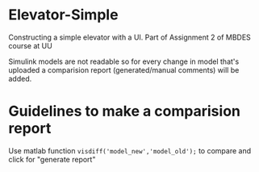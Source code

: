 # Elevator-Simple

Constructing a simple elevator with a UI. 
Part of Assignment 2 of MBDES course at UU 

Simulink models are not readable so for every change in model that's uploaded a comparision report (generated/manual comments) will be added.

# Guidelines to make a comparision report

Use matlab function `visdiff('model_new','model_old');` to compare and click for "generate report"
